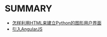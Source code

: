 # SUMMARY

* [怎样利用HTML来建立Python的图形用户界面](01_HOWTO_Create_Python_GUIs_using_HTML_zh_CN.md)
* [引入AngularJS](02_Work_with_AngularJS.md)
